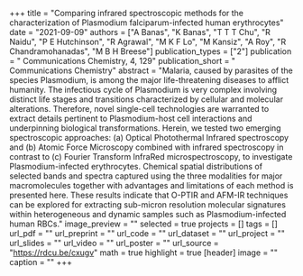 +++
title = "Comparing infrared spectroscopic methods for the characterization of Plasmodium falciparum-infected human erythrocytes"
date = "2021-09-09"
authors = ["A Banas", "K Banas", "T T T Chu", "R Naidu", "P E Hutchinson", "R Agrawal", "M K F Lo", "M Kansiz", "A Roy", "R Chandramohanadas", "M B H Breese"]
publication_types = ["2"]
publication = " Communications Chemistry, 4, 129"
publication_short = " Communications Chemistry"
abstract = "Malaria, caused by parasites of the species Plasmodium, is among the major life-threatening diseases to afflict humanity. The infectious cycle of Plasmodium is very complex involving distinct life stages and transitions characterized by cellular and molecular alterations. Therefore, novel single-cell technologies are warranted to extract details pertinent to Plasmodium-host cell interactions and underpinning biological transformations. Herein, we tested two emerging spectroscopic approaches: (a) Optical Photothermal Infrared spectroscopy and (b) Atomic Force Microscopy combined with infrared spectroscopy in contrast to (c) Fourier Transform InfraRed microspectroscopy, to investigate Plasmodium-infected erythrocytes. Chemical spatial distributions of selected bands and spectra captured using the three modalities for major macromolecules together with advantages and limitations of each method is presented here. These results indicate that O-PTIR and AFM-IR techniques can be explored for extracting sub-micron resolution molecular signatures within heterogeneous and dynamic samples such as Plasmodium-infected human RBCs."
image_preview = ""
selected = true
projects = []
tags = []
url_pdf = ""
url_preprint = ""
url_code = ""
url_dataset = ""
url_project = ""
url_slides = ""
url_video = ""
url_poster = ""
url_source = "https://rdcu.be/cxugv"
math = true
highlight = true
[header]
image = ""
caption = ""
+++

